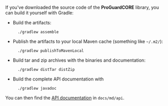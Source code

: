 If you've downloaded the source code of the **ProGuardCORE** library, you can
build it yourself with Gradle:

- Build the artifacts:

        ./gradlew assemble
    
- Publish the artifacts to your local Maven cache (something like `~/.m2/`):

        ./gradlew publishToMavenLocal
    
- Build tar and zip archives with the binaries and documentation:

        ./gradlew distTar distZip

- Build the complete API documentation with

        ./gradlew javadoc

You can then find the [API documentation](api/index.html) in `docs/md/api`.
